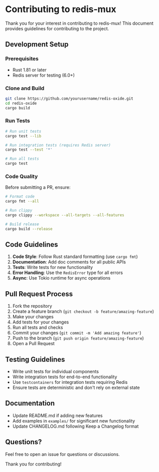 # Contributing to redis-mux

Thank you for your interest in contributing to redis-mux! This document provides guidelines for contributing to the project.

## Development Setup

### Prerequisites

- Rust 1.81 or later
- Redis server for testing (6.0+)

### Clone and Build

```bash
git clone https://github.com/yourusername/redis-oxide.git
cd redis-oxide
cargo build
```

### Run Tests

```bash
# Run unit tests
cargo test --lib

# Run integration tests (requires Redis server)
cargo test --test '*'

# Run all tests
cargo test
```

### Code Quality

Before submitting a PR, ensure:

```bash
# Format code
cargo fmt --all

# Run clippy
cargo clippy --workspace --all-targets --all-features

# Build release
cargo build --release
```

## Code Guidelines

1. **Code Style**: Follow Rust standard formatting (use `cargo fmt`)
2. **Documentation**: Add doc comments for all public APIs
3. **Tests**: Write tests for new functionality
4. **Error Handling**: Use the `RedisError` type for all errors
5. **Async**: Use Tokio runtime for async operations

## Pull Request Process

1. Fork the repository
2. Create a feature branch (`git checkout -b feature/amazing-feature`)
3. Make your changes
4. Add tests for your changes
5. Run all tests and checks
6. Commit your changes (`git commit -m 'Add amazing feature'`)
7. Push to the branch (`git push origin feature/amazing-feature`)
8. Open a Pull Request

## Testing Guidelines

- Write unit tests for individual components
- Write integration tests for end-to-end functionality
- Use `testcontainers` for integration tests requiring Redis
- Ensure tests are deterministic and don't rely on external state

## Documentation

- Update README.md if adding new features
- Add examples in `examples/` for significant new functionality
- Update CHANGELOG.md following Keep a Changelog format

## Questions?

Feel free to open an issue for questions or discussions.

Thank you for contributing!
